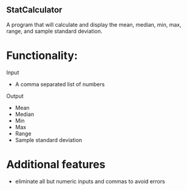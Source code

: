 ## StatCalculator
A program that will calculate and display the mean, median, min, max, range, and sample standard deviation.

# Functionality:
Input
- A comma separated list of numbers

Output
- Mean
- Median
- Min
- Max
- Range
- Sample standard deviation


# Additional features
- eliminate all but numeric inputs and commas to avoid errors
